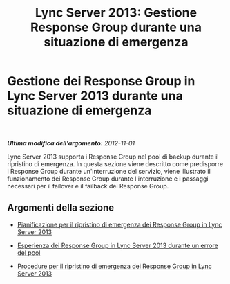 ﻿---
title: "Lync Server 2013: Gestione Response Group durante una situazione di emergenza"
TOCTitle: Gestione dei Response Group durante una situazione di emergenza
ms:assetid: 9f14e677-7be8-4f08-88ba-444ec2148ce8
ms:mtpsurl: https://technet.microsoft.com/it-it/library/JJ688154(v=OCS.15)
ms:contentKeyID: 49887678
ms.date: 08/24/2015
mtps_version: v=OCS.15
ms.translationtype: HT
---

# Gestione dei Response Group in Lync Server 2013 durante una situazione di emergenza

 

_**Ultima modifica dell'argomento:** 2012-11-01_

Lync Server 2013 supporta i Response Group nel pool di backup durante il ripristino di emergenza. In questa sezione viene descritto come predisporre i Response Group durante un'interruzione del servizio, viene illustrato il funzionamento dei Response Group durante l'interruzione e i passaggi necessari per il failover e il failback dei Response Group.

## Argomenti della sezione

  - [Pianificazione per il ripristino di emergenza dei Response Group in Lync Server 2013](lync-server-2013-planning-for-response-group-disaster-recovery.md)

  - [Esperienza dei Response Group in Lync Server 2013 durante un errore del pool](lync-server-2013-response-group-experience-during-pool-failure.md)

  - [Procedure per il ripristino di emergenza dei Response Group in Lync Server 2013](lync-server-2013-response-group-disaster-recovery-procedures.md)

